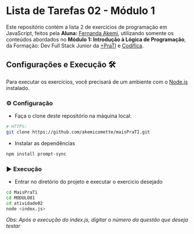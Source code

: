 # Lista de Tarefas 02 - Módulo 1

Este repositório contém a lista 2 de exercícios de programação em JavaScript, feitos pela **Aluna:** [Fernanda Akemi](https://www.github.com/akemicomette), utilizando somente os conteúdos abordados no **Módulo 1: Introdução à Lógica de Programação**, da Formação: Dev Full Stack Junior da [+PraTI](https://www.maisprati.com.br/) e [Codifica](https://www.codificaedu.com.br/).



## Configurações e Execução 🛠️

Para executar os exercícios, você precisará de um ambiente com o [Node.js](https://nodejs.org/) instalado.

### ⚙️ Configuração

- Faça o clone deste repositório na máquina local:

```bash
# HTTPS:
git clone https://github.com/akemicomette/maisPraTI.git

```

- Instalar as dependências

```bash
npm install prompt-sync
```

### ▶️ Execução

- Entrar no diretório do projeto e executar o exercicio desejado

```bash
cd MaisPraTi
cd MODULO01
cd atividade02
node <index.js>
```

_Obs: Após a execução do index.js, digitar o número da questão que deseja testar_